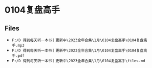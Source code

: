 # 0104复盘高手

## Files

- `F:/D 得到每天听一本书丨更新中\2023全年合集\1月\0104复盘高手\0104复盘高手.mp3`
- `F:/D 得到每天听一本书丨更新中\2023全年合集\1月\0104复盘高手\0104复盘高手.pdf`
- `F:/D 得到每天听一本书丨更新中\2023全年合集\1月\0104复盘高手\files.md`
